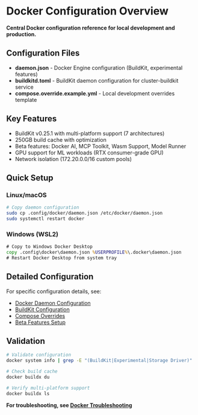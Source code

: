# Docker Configuration Overview

**Central Docker configuration reference for local development and production.**

## Configuration Files

- **daemon.json** - Docker Engine configuration (BuildKit, experimental features)
- **buildkitd.toml** - BuildKit daemon configuration for cluster-buildkit service
- **compose.override.example.yml** - Local development overrides template

## Key Features

- BuildKit v0.25.1 with multi-platform support (7 architectures)
- 250GB build cache with optimization
- Beta features: Docker AI, MCP Toolkit, Wasm Support, Model Runner
- GPU support for ML workloads (RTX consumer-grade GPU)
- Network isolation (172.20.0.0/16 custom pools)

## Quick Setup

### Linux/macOS

```bash
# Copy daemon configuration
sudo cp .config/docker/daemon.json /etc/docker/daemon.json
sudo systemctl restart docker
```

### Windows (WSL2)

```cmd
# Copy to Windows Docker Desktop
copy .config\docker\daemon.json %USERPROFILE%\.docker\daemon.json
# Restart Docker Desktop from system tray
```

## Detailed Configuration

For specific configuration details, see:

- [Docker Daemon Configuration](daemon-config.md)
- [BuildKit Configuration](buildkit-config.md)
- [Compose Overrides](compose-overrides.md)
- [Beta Features Setup](beta-features.md)

## Validation

```bash
# Validate configuration
docker system info | grep -E "(BuildKit|Experimental|Storage Driver)"

# Check build cache
docker buildx du

# Verify multi-platform support
docker buildx ls
```

**For troubleshooting, see [Docker Troubleshooting](../troubleshooting/docker.md)**
